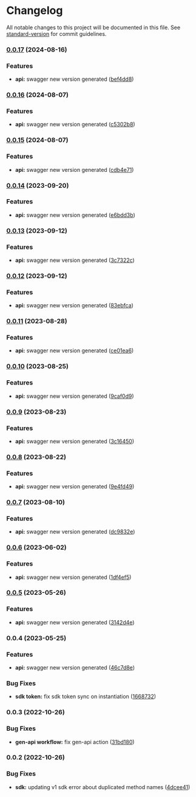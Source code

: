 # Changelog

All notable changes to this project will be documented in this file. See [standard-version](https://github.com/conventional-changelog/standard-version) for commit guidelines.

### [0.0.17](https://github.com/TropixInc/w3block-commerce-sdk/compare/v0.0.16...v0.0.17) (2024-08-16)


### Features

* **api:** swagger new version generated ([bef4dd8](https://github.com/TropixInc/w3block-commerce-sdk/commit/bef4dd84e678e66c30320545c711bb7a8077b1a0))

### [0.0.16](https://github.com/TropixInc/w3block-commerce-sdk/compare/v0.0.15...v0.0.16) (2024-08-07)


### Features

* **api:** swagger new version generated ([c5302b8](https://github.com/TropixInc/w3block-commerce-sdk/commit/c5302b8843740c7ce79416a9ed1c551ca45a08d5))

### [0.0.15](https://github.com/TropixInc/w3block-commerce-sdk/compare/v0.0.14...v0.0.15) (2024-08-07)


### Features

* **api:** swagger new version generated ([cdb4e71](https://github.com/TropixInc/w3block-commerce-sdk/commit/cdb4e71fdf45564e096c37cb9d677ec96a2576c6))

### [0.0.14](https://github.com/TropixInc/w3block-commerce-sdk/compare/v0.0.13...v0.0.14) (2023-09-20)


### Features

* **api:** swagger new version generated ([e6bdd3b](https://github.com/TropixInc/w3block-commerce-sdk/commit/e6bdd3b6043da2555eef21e1bc6398c8dac8e32a))

### [0.0.13](https://github.com/TropixInc/w3block-commerce-sdk/compare/v0.0.12...v0.0.13) (2023-09-12)


### Features

* **api:** swagger new version generated ([3c7322c](https://github.com/TropixInc/w3block-commerce-sdk/commit/3c7322c1a649fe8a3df8b7f3543a4c6a7b4d622e))

### [0.0.12](https://github.com/TropixInc/w3block-commerce-sdk/compare/v0.0.11...v0.0.12) (2023-09-12)


### Features

* **api:** swagger new version generated ([83ebfca](https://github.com/TropixInc/w3block-commerce-sdk/commit/83ebfca356a7d90c6f770f2cf7f2bf9450df71e4))

### [0.0.11](https://github.com/TropixInc/w3block-commerce-sdk/compare/v0.0.10...v0.0.11) (2023-08-28)


### Features

* **api:** swagger new version generated ([ce01ea6](https://github.com/TropixInc/w3block-commerce-sdk/commit/ce01ea6c3a209159942a599f9489439390f01346))

### [0.0.10](https://github.com/TropixInc/w3block-commerce-sdk/compare/v0.0.9...v0.0.10) (2023-08-25)


### Features

* **api:** swagger new version generated ([9caf0d9](https://github.com/TropixInc/w3block-commerce-sdk/commit/9caf0d9d12ba3ec4a6bce406c04fecab47b4206a))

### [0.0.9](https://github.com/TropixInc/w3block-commerce-sdk/compare/v0.0.8...v0.0.9) (2023-08-23)


### Features

* **api:** swagger new version generated ([3c16450](https://github.com/TropixInc/w3block-commerce-sdk/commit/3c164509edb9aa7870523f7a26452154b0123a5a))

### [0.0.8](https://github.com/TropixInc/w3block-commerce-sdk/compare/v0.0.7...v0.0.8) (2023-08-22)


### Features

* **api:** swagger new version generated ([9e4fd49](https://github.com/TropixInc/w3block-commerce-sdk/commit/9e4fd49b3005d0156dc43c72aea2b10b60962c68))

### [0.0.7](https://github.com/TropixInc/w3block-commerce-sdk/compare/v0.0.6...v0.0.7) (2023-08-10)


### Features

* **api:** swagger new version generated ([dc9832e](https://github.com/TropixInc/w3block-commerce-sdk/commit/dc9832e830b189b3f301b72df3881cfe2f021a53))

### [0.0.6](https://github.com/TropixInc/w3block-commerce-sdk/compare/v0.0.5...v0.0.6) (2023-06-02)


### Features

* **api:** swagger new version generated ([1df4ef5](https://github.com/TropixInc/w3block-commerce-sdk/commit/1df4ef54a7f57a0d5a633de7b7ac3e97850d40af))

### [0.0.5](https://github.com/TropixInc/w3block-commerce-sdk/compare/v0.0.4...v0.0.5) (2023-05-26)


### Features

* **api:** swagger new version generated ([3142d4e](https://github.com/TropixInc/w3block-commerce-sdk/commit/3142d4e52153bc29763761848d9f30f286c5db2c))

### 0.0.4 (2023-05-25)


### Features

* **api:** swagger new version generated ([46c7d8e](https://github.com/TropixInc/w3block-commerce-sdk/commit/46c7d8e7a10cfa3db080ed1428ca57ecb579d81a))


### Bug Fixes

* **sdk token:** fix sdk token sync on instantiation ([1668732](https://github.com/TropixInc/w3block-commerce-sdk/commit/16687321c4e1c6184b00943282481463349d109e))

### 0.0.3 (2022-10-26)


### Bug Fixes

* **gen-api workflow:** fix gen-api action ([31bd180](https://github.com/TropixInc/w3block-commerce-sdk/commit/31bd180076fed92d16883d76439612f01d872a70))

### 0.0.2 (2022-10-26)


### Bug Fixes

* **sdk:** updating v1 sdk error about duplicated method names ([4dcee41](https://github.com/TropixInc/w3block-commerce-sdk/commit/4dcee416874863a095ae2da0f7b3c587c9c8a465))
